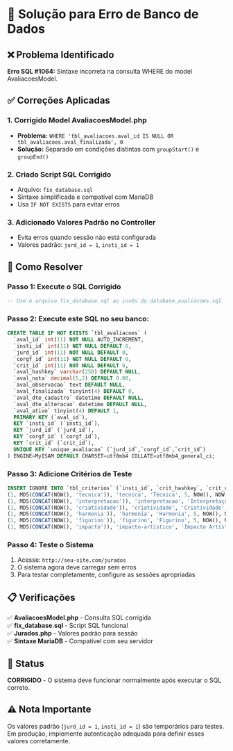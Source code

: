 # 🔧 Solução para Erro de Banco de Dados

## ❌ Problema Identificado

**Erro SQL #1064:** Sintaxe incorreta na consulta WHERE do model AvaliacoesModel.

## ✅ Correções Aplicadas

### 1. **Corrigido Model AvaliacoesModel.php**
- **Problema:** `WHERE 'tbl_avaliacoes.aval_id IS NULL OR tbl_avaliacoes.aval_finalizada', 0`
- **Solução:** Separado em condições distintas com `groupStart()` e `groupEnd()`

### 2. **Criado Script SQL Corrigido** 
- Arquivo: `fix_database.sql`
- Sintaxe simplificada e compatível com MariaDB
- Usa `IF NOT EXISTS` para evitar erros

### 3. **Adicionado Valores Padrão no Controller**
- Evita erros quando sessão não está configurada
- Valores padrão: `jurd_id = 1`, `insti_id = 1`

## 🚀 Como Resolver

### **Passo 1: Execute o SQL Corrigido**
```sql
-- Use o arquivo fix_database.sql ao invés do database_avaliacoes.sql
```

### **Passo 2: Execute este SQL no seu banco:**
```sql
CREATE TABLE IF NOT EXISTS `tbl_avaliacoes` (
  `aval_id` int(11) NOT NULL AUTO_INCREMENT,
  `insti_id` int(11) NOT NULL DEFAULT 0,
  `jurd_id` int(11) NOT NULL DEFAULT 0,
  `corgf_id` int(11) NOT NULL DEFAULT 0,
  `crit_id` int(11) NOT NULL DEFAULT 0,
  `aval_hashkey` varchar(250) DEFAULT NULL,
  `aval_nota` decimal(5,2) DEFAULT 0.00,
  `aval_observacao` text DEFAULT NULL,
  `aval_finalizada` tinyint(4) DEFAULT 0,
  `aval_dte_cadastro` datetime DEFAULT NULL,
  `aval_dte_alteracao` datetime DEFAULT NULL,
  `aval_ativo` tinyint(4) DEFAULT 1,
  PRIMARY KEY (`aval_id`),
  KEY `insti_id` (`insti_id`),
  KEY `jurd_id` (`jurd_id`),
  KEY `corgf_id` (`corgf_id`),
  KEY `crit_id` (`crit_id`),
  UNIQUE KEY `unique_avaliacao` (`jurd_id`,`corgf_id`,`crit_id`)
) ENGINE=MyISAM DEFAULT CHARSET=utf8mb4 COLLATE=utf8mb4_general_ci;
```

### **Passo 3: Adicione Critérios de Teste**
```sql
INSERT IGNORE INTO `tbl_criterios` (`insti_id`, `crit_hashkey`, `crit_urlpage`, `crit_titulo`, `crit_nota_min`, `crit_dte_cadastro`, `crit_dte_alteracao`, `crit_ativo`) VALUES
(1, MD5(CONCAT(NOW(), 'tecnica')), 'tecnica', 'Técnica', 5, NOW(), NOW(), 1),
(1, MD5(CONCAT(NOW(), 'interpretacao')), 'interpretacao', 'Interpretação', 5, NOW(), NOW(), 1),
(1, MD5(CONCAT(NOW(), 'criatividade')), 'criatividade', 'Criatividade', 5, NOW(), NOW(), 1),
(1, MD5(CONCAT(NOW(), 'harmonia')), 'harmonia', 'Harmonia', 5, NOW(), NOW(), 1),
(1, MD5(CONCAT(NOW(), 'figurino')), 'figurino', 'Figurino', 5, NOW(), NOW(), 1),
(1, MD5(CONCAT(NOW(), 'impacto')), 'impacto-artistico', 'Impacto Artístico', 5, NOW(), NOW(), 1);
```

### **Passo 4: Teste o Sistema**
1. Acesse: `http://seu-site.com/jurados`
2. O sistema agora deve carregar sem erros
3. Para testar completamente, configure as sessões apropriadas

## 📋 Verificações

✅ **AvaliacoesModel.php** - Consulta SQL corrigida  
✅ **fix_database.sql** - Script SQL funcional  
✅ **Jurados.php** - Valores padrão para sessão  
✅ **Sintaxe MariaDB** - Compatível com seu servidor  

## 🔄 Status
**CORRIGIDO** - O sistema deve funcionar normalmente após executar o SQL correto.

## ⚠️ Nota Importante
Os valores padrão (`jurd_id = 1`, `insti_id = 1`) são temporários para testes. 
Em produção, implemente autenticação adequada para definir esses valores corretamente.




